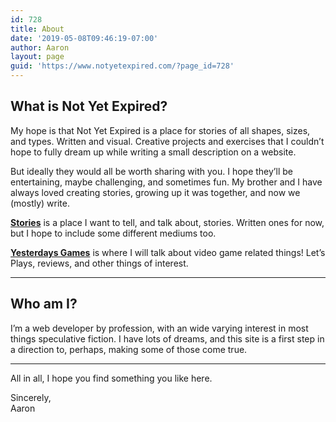 ```yaml
---
id: 728
title: About
date: '2019-05-08T09:46:19-07:00'
author: Aaron
layout: page
guid: 'https://www.notyetexpired.com/?page_id=728'
---
```


## What is Not Yet Expired?

My hope is that Not Yet Expired is a place for stories of all shapes, sizes, and types. Written and visual. Creative projects and exercises that I couldn’t hope to fully dream up while writing a small description on a website.

But ideally they would all be worth sharing with you. I hope they’ll be entertaining, maybe challenging, and sometimes fun. My brother and I have always loved creating stories, growing up it was together, and now we (mostly) write.

**[Stories](https://www.notyetexpired.com/category/stories/)** is a place I want to tell, and talk about, stories. Written ones for now, but I hope to include some different mediums too.

[**Yesterdays Games**](https://www.notyetexpired.com/category/games/) is where I will talk about video game related things! Let’s Plays, reviews, and other things of interest.

- - - - - -

## Who am I?

I’m a web developer by profession, with an wide varying interest in most things speculative fiction. I have lots of dreams, and this site is a first step in a direction to, perhaps, making some of those come true.

- - - - - -

All in all, I hope you find something you like here.

Sincerely,  
Aaron